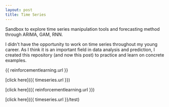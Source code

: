 ```yaml
---
layout: post
title: Time Series
---
```


Sandbox to explore time series manipulation tools and forecasting method through ARIMA, GAM, RNN.

I didn't have the opportunity to work on time series  throughout my young career. As I think it is an  important field in data analysis and prediction, I created this repository (and now this post) to practice and learn on concrete examples.

{{ reinforcementlearning.url }}

[click here]({{ timeseries.url }})

[click here]({{ reinforcementlearning.url }})

[click here]({{ timeseries.url }}/test)